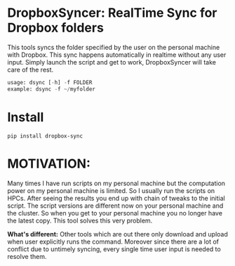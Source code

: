 
# DropboxSyncer: RealTime Sync for Dropbox folders
This tools syncs the folder specified by the user on the personal machine with Dropbox. This sync happens automatically in realtime without any user input. Simply launch the script and get to work, DropboxSyncer will take care of the rest.

```python
usage: dsync [-h] -f FOLDER
example: dsync -f ~/myfolder
```

# Install
```
pip install dropbox-sync
```

# MOTIVATION:
Many times I have run scripts on my personal machine but the computation power on my personal machine is limited. So I usually run the scripts on HPCs. After seeing the results you end up with chain of tweaks to the initial script. The script versions are different now on your personal machine and the cluster. So when you get to your personal machine you no longer have the latest copy. This tool solves this very problem.

**What's different:** Other tools which are out there only download and upload when user explicitly runs the command. Moreover since there are a lot of conflict due to untimely syncing, every single time user input is needed to resolve them.

